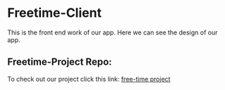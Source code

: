 # Freetime-Client
This is the front end work of our app. Here we can see the design of our app.

## Freetime-Project Repo:
To check out our project click this link: [free-time project](https://github.com/calvin-cs262-fall2020-teamD/freetime-project)
